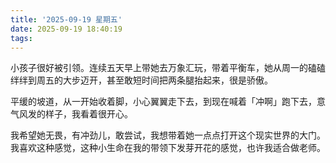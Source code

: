 ```yaml
---
title: '2025-09-19 星期五'
date: 2025-09-19 18:40:19
tags:
---
```


小孩子很好被引领。连续五天早上带她去万象汇玩，带着平衡车，她从周一的磕磕绊绊到周五的大步迈开，甚至敢短时间把两条腿抬起来，很是骄傲。

平缓的坡道，从一开始收着脚，小心翼翼走下去，到现在喊着「冲啊」跑下去，意气风发的样子，我看着很开心。

我希望她无畏，有冲劲儿，敢尝试，我想带着她一点点打开这个现实世界的大门。我喜欢这种感觉，这种小生命在我的带领下发芽开花的感觉，也许我适合做老师。

